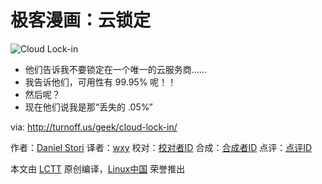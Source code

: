 极客漫画：云锁定
===============

![Cloud Lock-in](http://turnoff.us/image/en/cloud-lock-in.png)

- 他们告诉我不要锁定在一个唯一的云服务商……
- 我告诉他们，可用性有 99.95% 呢！！
- 然后呢？
- 现在他们说我是那“丢失的 .05%”


via: http://turnoff.us/geek/cloud-lock-in/

作者：[Daniel Stori][a]
译者：[wxy](https://github.com/wxy)
校对：[校对者ID](https://github.com/校对者ID)
合成：[合成者ID](https://github.com/合成者ID)
点评：[点评ID](https://github.com/点评者ID)

本文由 [LCTT](https://github.com/LCTT/TranslateProject) 原创编译，[Linux中国](https://linux.cn/) 荣誉推出

[a]:http://turnoff.us/about/
